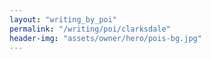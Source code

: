 ```yaml
---
layout: "writing_by_poi"
permalink: "/writing/poi/clarksdale"
header-img: "assets/owner/hero/pois-bg.jpg"
---
```

